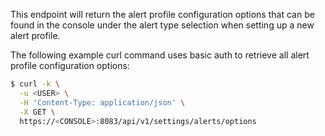 This endpoint will return the alert profile configuration options that can be found in the console under the alert type selection when setting up a new alert profile.

The following example curl command uses basic auth to retrieve all alert profile configuration options:

```bash
$ curl -k \
  -u <USER> \
  -H 'Content-Type: application/json' \
  -X GET \
  https://<CONSOLE>:8083/api/v1/settings/alerts/options
```
